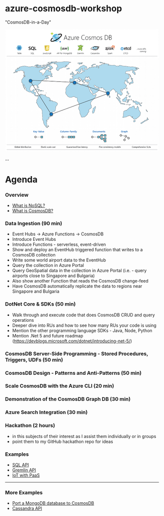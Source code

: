 # azure-cosmosdb-workshop

"CosmosDB-in-a-Day"

![azure-cosmos-db](img/azure-cosmosdb-2019.png)

--

# Agenda

### Overview

- [What is NoSQL?](what-is-nosql.md)
- [What is CosmosDB?](what-is-cosmosdb.md)

### Data Ingestion (90 min)

- Event Hubs -> Azure Functions -> CosmosDB
- Introduce Event Hubs
- Introduce Functions - serverless, event-driven
- Show and deploy an EventHub triggered function that writes to a CosmosDB collection
- Write some world airport data to the EventHub
- Query the collection in Azure Portal
- Query GeoSpatial data in the collection in Azure Portal (i.e. - query airports close to Singapore and Bulgaria)
- Also show another Function that reads the CosmosDB change-feed
- Have CosmosDB automatically replicate the data to regions near Singapore and Bulgaria
 
### DotNet Core & SDKs  (50 min)

- Walk through and execute code that does CosmosDB CRUD and query operations
- Deeper dive into RUs and how to see how many RUs your code is using 
- Mention the other programming language SDKs - Java, Node, Python
- Mention .Net 5 and future roadmap (https://devblogs.microsoft.com/dotnet/introducing-net-5/)
 
### CosmosDB Server-Side Programming - Stored Procedures, Triggers, UDFs (50 min)
 
### CosmosDB Design - Patterns and Anti-Patterns (50 min)
 
### Scale CosmosDB with the Azure CLI (20 min)
 
### Demonstration of the CosmosDB Graph DB (30 min)

### Azure Search Integration (30 min)

### Hackathon (2 hours)

- in this subjects of their interest as I assist them individually or in groups
- point them to my GitHub hackathon repo for ideas 
 
### Examples

- [SQL API](sql-api-demo.md)
- [Gremlin API](gremlin-graph-demo.md)
- [IoT with PaaS](https://github.com/cjoakim/azure-cosmosdb-iot)

---

### More Examples

- [Port a MongoDB database to CosmosDB](mongo-to-cosmosdb-demo.md)
- [Cassandra API](cassandra-api-demo.md)
